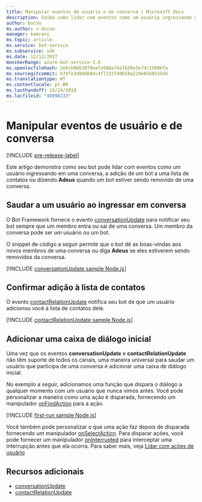 ```yaml
---
title: Manipular eventos de usuário e de conversa | Microsoft Docs
description: Saiba como lidar com eventos como um usuário ingressando em uma conversa usando o SDK do Bot Builder para Node.js.
author: DucVo
ms.author: v-ducvo
manager: kamrani
ms.topic: article
ms.service: bot-service
ms.subservice: sdk
ms.date: 12/13/2017
monikerRange: azure-bot-service-3.0
ms.openlocfilehash: 2e8cb9661079eafa988af4a7639e3e7dc1580bfa
ms.sourcegitcommit: b78fe3d8dd604c4f7233740658a229e85b8535dd
ms.translationtype: HT
ms.contentlocale: pt-BR
ms.lasthandoff: 10/24/2018
ms.locfileid: "49998133"
---
```

# <a name="handle-user-and-conversation-events"></a>Manipular eventos de usuário e de conversa

[!INCLUDE [pre-release-label](../includes/pre-release-label-v3.md)]

Este artigo demonstra como seu bot pode lidar com eventos como um usuário ingressando em uma conversa, a adição de um bot a uma lista de contatos ou dizendo **Adeus** quando um bot estiver sendo removido de uma conversa.


## <a name="greet-a-user-on-conversation-join"></a>Saudar a um usuário ao ingressar em conversa
O Bot Framework fornece o evento [conversationUpdate][conversationUpdate] para notificar seu bot sempre que um membro entra ou sai de uma conversa. Um membro da conversa pode ser um usuário ou um bot.

O snippet de código a seguir permite que o bot dê as boas-vindas aos novos membros de uma conversa ou diga **Adeus** se eles estiverem sendo removidos da conversa.

[!INCLUDE [conversationUpdate sample Node.js](../includes/snippet-code-node-conversationupdate-1.md)]

## <a name="acknowledge-add-to-contacts-list"></a>Confirmar adição à lista de contatos

O evento [contactRelationUpdate][contactRelationUpdate] notifica seu bot de que um usuário adicionou você à lista de contatos dele.

[!INCLUDE [contactRelationUpdate sample Node.js](../includes/snippet-code-node-contactrelationupdate-1.md)]

## <a name="add-a-first-run-dialog"></a>Adicionar uma caixa de diálogo inicial

Uma vez que os eventos **conversationUpdate** e **contactRelationUpdate** não têm suporte de todos os canais, uma maneira universal para saudar um usuário que participa de uma conversa é adicionar uma caixa de diálogo inicial.

No exemplo a seguir, adicionamos uma função que dispara o diálogo a qualquer momento com um usuário que nunca vimos antes. Você pode personalizar a maneira como uma ação é disparada, fornecendo um manipulador [onFindAction][onFindAction] para a ação. 

[!INCLUDE [first-run sample Node.js](../includes/snippet-code-node-first-run-dialog-1.md)]

Você também pode personalizar o que uma ação faz depois de disparada fornecendo um manipulador [onSelectAction][onSelectAction]. Para disparar ações, você pode fornecer um manipulador [onInterrupted][onInterrupted] para interceptar uma interrupção antes que ela ocorra. Para saber mais, veja [Lidar com ações de usuário](bot-builder-nodejs-dialog-actions.md)

## <a name="additional-resources"></a>Recursos adicionais

* [conversationUpdate][conversationUpdate]
* [contactRelationUpdate][contactRelationUpdate]

[conversationUpdate]: https://docs.botframework.com/en-us/node/builder/chat-reference/interfaces/_botbuilder_d_.iconversationupdate.html
[contactRelationUpdate]: https://docs.botframework.com/en-us/node/builder/chat-reference/interfaces/_botbuilder_d_.icontactrelationupdate.html

[onFindAction]: https://docs.botframework.com/en-us/node/builder/chat-reference/interfaces/_botbuilder_d_.itriggeractionoptions#onfindaction
[onSelectAction]: https://docs.botframework.com/en-us/node/builder/chat-reference/interfaces/_botbuilder_d_.itriggeractionoptions#onselectaction
[onInterrupted]: https://docs.botframework.com/en-us/node/builder/chat-reference/interfaces/_botbuilder_d_.itriggeractionoptions#oninterrupted

[SendTyping]: https://docs.botframework.com/en-us/node/builder/chat-reference/classes/_botbuilder_d_.session#sendtyping
[IMessage]: http://docs.botframework.com/en-us/node/builder/chat-reference/interfaces/_botbuilder_d_.imessage
[ChatConnector]: https://docs.botframework.com/en-us/node/builder/chat-reference/classes/_botbuilder_d_.chatconnector.html
[session_userData]: https://docs.botframework.com/en-us/node/builder/chat-reference/classes/_botbuilder_d_.session.html#userdata
